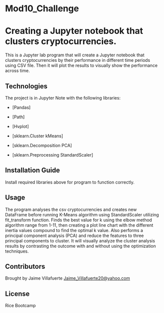 # Mod10_Challenge

# Creating a Jupyter notebook that clusters cryptocurrencies. 

This is a Jupyter lab program that will create a Jupyter notebook that clusters cryptocurrencies by their performance in different time periods using CSV file. Then it will plot the results to visually show the performance across time.

## Technologies

The project is in Jupyter Note with the following libraries:

* [Pandas] 

* [Path] 

* [Hvplot] 

* [sklearn.Cluster kMeans] 

* [sklearn.Decomposition PCA] 

* [sklearn.Preprocessing StandardScaler] 

## Installation Guide

Install required libraries above for program to function correctly.

## Usage

The program analyses the csv cryptocurrencies and creates new DataFrame before running K-Means algorithm using StandardScaler utilizing fit_transform function. Finds the best value for k using the elbow method algorithm range from 1-11, then creating a plot line chart with the different inertia values compound to find the optimal k value. Also performs a principal component analysis (PCA) and reduce the features to three principal components to cluster. It will visually analyze the cluster analysis results by contrasting the outcome with and without using the optimization techniques.

## Contributors

Brought by Jaime Villafuerte 
Jaime_Villafuerte20@yahoo.com

## License

Rice Bootcamp
